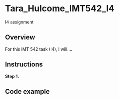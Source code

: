 # Tara_Hulcome_IMT542_I4
I4 assignment

## Overview

For this IMT 542 task (I4), I will....

## Instructions

**Step 1.**


## Code example


